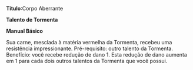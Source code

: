 **Titulo**:Corpo Aberrante

**Talento de Tormenta**

**Manual Básico**

 Sua carne, mesclada à matéria vermelha da Tormenta, recebeu uma resistência impressionante. Pré-requisito: outro talento da Tormenta. Benefício: você recebe redução de dano 1. Esta redução de dano aumenta em 1 para cada dois outros talentos da Tormenta que você possui.